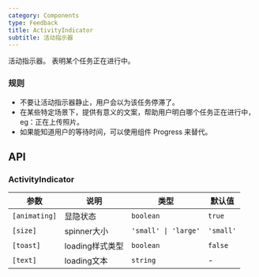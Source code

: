 ```yaml
---
category: Components
type: Feedback
title: ActivityIndicator
subtitle: 活动指示器
---
```


活动指示器。
表明某个任务正在进行中。

### 规则
- 不要让活动指示器静止，用户会以为该任务停滞了。
- 在某些特定场景下，提供有意义的文案，帮助用户明白哪个任务正在进行中，eg：正在上传照片。
- 如果能知道用户的等待时间，可以使用组件 Progress 来替代。


## API

### ActivityIndicator

参数 | 说明 | 类型 | 默认值
----|-----|------|------
| `[animating]` | 显隐状态 | `boolean`  | `true`  |
| `[size]` | spinner大小 | `'small' \| 'large'` | `'small'`  |
| `[toast]` | loading样式类型 | `boolean` | `false`  |
| `[text]` | loading文本 | `string` | - |